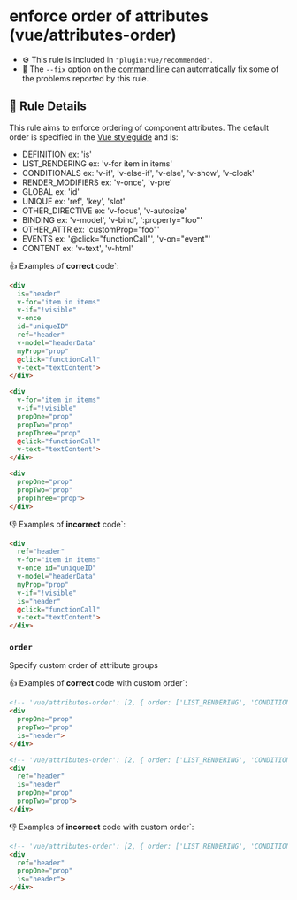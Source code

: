 # enforce order of attributes (vue/attributes-order)

- :gear: This rule is included in `"plugin:vue/recommended"`.
- :wrench: The `--fix` option on the [command line](http://eslint.org/docs/user-guide/command-line-interface#fix) can automatically fix some of the problems reported by this rule.

## :book: Rule Details

This rule aims to enforce ordering of component attributes. The default order is specified in the [Vue styleguide](https://vuejs.org/v2/style-guide/#Element-attribute-order-recommended) and is:
- DEFINITION
ex: 'is'
- LIST_RENDERING
ex: 'v-for item in items'
- CONDITIONALS
ex: 'v-if', 'v-else-if', 'v-else', 'v-show', 'v-cloak'
- RENDER_MODIFIERS
ex: 'v-once', 'v-pre'
- GLOBAL
ex: 'id'
- UNIQUE
ex: 'ref', 'key', 'slot'
- OTHER_DIRECTIVE
ex: 'v-focus', 'v-autosize'
- BINDING
ex: 'v-model', 'v-bind', ':property="foo"'
- OTHER_ATTR
ex: 'customProp="foo"'
- EVENTS
ex: '@click="functionCall"', 'v-on="event"'
- CONTENT
ex: 'v-text', 'v-html'

:+1: Examples of **correct** code`:

```html
<div
  is="header"
  v-for="item in items"
  v-if="!visible"
  v-once
  id="uniqueID"
  ref="header"
  v-model="headerData"
  myProp="prop"
  @click="functionCall"
  v-text="textContent">
</div>
```

```html
<div
  v-for="item in items"
  v-if="!visible"
  propOne="prop"
  propTwo="prop"
  propThree="prop"
  @click="functionCall"
  v-text="textContent">
</div>
```

```html
<div
  propOne="prop"
  propTwo="prop"
  propThree="prop">
</div>
```

:-1: Examples of **incorrect** code`:

```html
<div
  ref="header"
  v-for="item in items"
  v-once id="uniqueID"
  v-model="headerData"
  myProp="prop"
  v-if="!visible"
  is="header"
  @click="functionCall"
  v-text="textContent">
</div>
```

### `order`

Specify custom order of attribute groups

:+1: Examples of **correct** code with custom order`:

```html
<!-- 'vue/attributes-order': [2, { order: ['LIST_RENDERING', 'CONDITIONALS', 'RENDER_MODIFIERS', 'GLOBAL', 'UNIQUE', 'BINDING', 'OTHER_ATTR', 'EVENTS', 'CONTENT', 'DEFINITION', 'OTHER_DIRECTIVE'] }] -->
<div
  propOne="prop"
  propTwo="prop"
  is="header">
</div>
```

```html
<!-- 'vue/attributes-order': [2, { order: ['LIST_RENDERING', 'CONDITIONALS', 'RENDER_MODIFIERS', 'GLOBAL', 'UNIQUE', 'BINDING', 'DEFINITION', 'OTHER_ATTR', 'EVENTS', 'CONTENT', 'OTHER_DIRECTIVE'] }] -->
<div
  ref="header"
  is="header"
  propOne="prop"
  propTwo="prop">
</div>
```

:-1: Examples of **incorrect** code with custom order`:

```html
<!-- 'vue/attributes-order': [2, { order: ['LIST_RENDERING', 'CONDITIONALS', 'RENDER_MODIFIERS', 'GLOBAL', 'UNIQUE', 'BINDING', 'DEFINITION', 'OTHER_ATTR', 'EVENTS', 'CONTENT', 'OTHER_DIRECTIVE'] }] -->
<div
  ref="header"
  propOne="prop"
  is="header">
</div>
```
